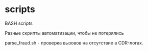 # scripts
BASH scripts

Разные скрипты автоматизации, чтобы не потерялись

parse_fraud.sh - проверка вызовов на отсутствие в CDR -логах.
